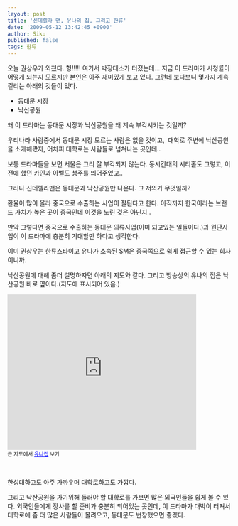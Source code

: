 ```yaml
---
layout: post
title: '신데렐라 맨, 유나의 집, 그리고 한류'
date: '2009-05-12 13:42:45 +0900'
author: Siku
published: false
tags: 한류
---
```

오늘 권상우가 외쳤다. 형!!!!! 여기서 박장대소가 터졌는데...
지금 이 드라마가 시청률이 어떻게 되는지 모르지만 본인은 아주 재미있게 보고 있다. 그런데 보다보니 몇가지 계속 걸리는 아래의 것들이 있다.
<ul>
<li>동대문 시장</li>
<li>낙산공원</li>
</ul>
왜 이 드라마는 동대문 시장과 낙산공원을 왜 계속 부각시키는 것일까?

우리나라 사람중에서 동대문 시장 모르는 사람은 없을 것이고,  대학로 주변에 낙산공원을 소개해봤자, 어차피 대학로는 사람들로 넘쳐나는 곳인데..

보통 드라마들을 보면 서울은 그리 잘 부각되지 않는다. 동시간대의 시티홀도 그렇고, 이전에 했던 카인과 아벨도 청주를 띄어주었고..

그러나 신데렐라맨은 동대문과 낙산공원만 나온다. 그 저의가 무엇일까?

환율이 많이 올라 중국으로 수출하는 사업이 잘된다고 한다. 아직까지 한국이라는 브랜드 가치가 높은 곳이 중국인데 이것을 노린 것은 아닌지..

만약 그렇다면 중국으로 수출하는 동대문 의류사업(이미 되고있는 일들이다.)과 원단사업이 이 드라마에 충분히 기대할만 하다고 생각한다.

이미 권상우는 한류스타이고 유나가 소속된 SM은 중국쪽으로 쉽게 접근할 수 있는 회사이니까.

낙산공원에 대해 좀더 설명하자면 아래의 지도와 같다. 그리고 방송상의 유나의 집은 낙산공원 바로 옆이다.(지도에 표시되어 있음.)
<iframe width="425" height="350" frameborder="0" scrolling="no" marginheight="0" marginwidth="0" src="http://maps.google.com/maps/ms?msa=0&amp;msid=102952652072116805092.000469b72bd03f93edf97&amp;ie=UTF8&amp;ll=37.57977,127.009082&amp;spn=0,0&amp;output=embed"></iframe><br /><small>큰 지도에서 <a href="http://maps.google.com/maps/ms?msa=0&amp;msid=102952652072116805092.000469b72bd03f93edf97&amp;ie=UTF8&amp;ll=37.57977,127.009082&amp;spn=0,0&amp;source=embed" style="color:#0000FF;text-align:left">유나집</a> 보기</small>

 

한성대하고도 아주 가까우며 대학로하고도 가깝다.

그리고 낙산공원을 가기위해 들러야 할 대학로를 가보면 많은 외국인들을 쉽게 볼 수 있다. 외국인들에게 장사를 할 준비가 충분히 되어있는 곳인데, 이 드라마가 대박이 터져서 대학로에 좀 더 많은 사람들이 몰려오고, 동대문도 번창했으면 좋겠다.
